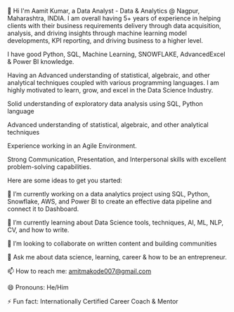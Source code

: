👋 Hi I'm Aamit Kumar, a Data Analyst - Data & Analytics @ Nagpur, Maharashtra, INDIA.
I am overall having 5+ years of experience in helping clients with their business requirements delivery through data acquisition, analysis, and driving insights through machine learning model developments, KPI reporting, and driving business to a higher level.

I have good Python, SQL, Machine Learning, SNOWFLAKE, AdvancedExcel & Power BI knowledge.

Having an Advanced understanding of statistical, algebraic, and other analytical techniques coupled with various programming languages. I am highly motivated to learn, grow, and excel in the Data Science Industry.

Solid understanding of exploratory data analysis using SQL, Python language

Advanced understanding of statistical, algebraic, and other analytical techniques

Experience working in an Agile Environment.

Strong Communication, Presentation, and Interpersonal skills with excellent problem-solving capabilities.

Here are some ideas to get you started:

🔭 I’m currently working on a data analytics project using SQL, Python, Snowflake, AWS, and Power BI to create an effective data pipeline and connect it to Dashboard.

🌱 I’m currently learning about Data Science tools, techniques, AI, ML, NLP, CV, and how to write.

👯 I’m looking to collaborate on written content and building communities

💬 Ask me about data science, learning, career & how to be an entrepreneur.

📫 How to reach me: amitmakode007@gmail.com

😄 Pronouns: He/Him

⚡ Fun fact: Internationally Certified Career Coach & Mentor
